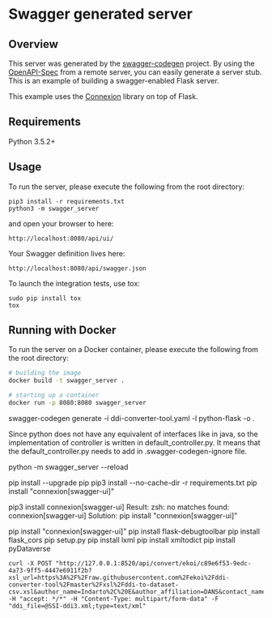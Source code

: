 # Swagger generated server

## Overview
This server was generated by the [swagger-codegen](https://github.com/swagger-api/swagger-codegen) project. By using the
[OpenAPI-Spec](https://github.com/swagger-api/swagger-core/wiki) from a remote server, you can easily generate a server stub.  This
is an example of building a swagger-enabled Flask server.

This example uses the [Connexion](https://github.com/zalando/connexion) library on top of Flask.

## Requirements
Python 3.5.2+

## Usage
To run the server, please execute the following from the root directory:

```
pip3 install -r requirements.txt
python3 -m swagger_server
```

and open your browser to here:

```
http://localhost:8080/api/ui/
```

Your Swagger definition lives here:

```
http://localhost:8080/api/swagger.json
```

To launch the integration tests, use tox:
```
sudo pip install tox
tox
```

## Running with Docker

To run the server on a Docker container, please execute the following from the root directory:

```bash
# building the image
docker build -t swagger_server .

# starting up a container
docker run -p 8080:8080 swagger_server
```

swagger-codegen generate -i ddi-converter-tool.yaml -l python-flask  -o .

Since python does not have any equivalent of interfaces like in java, 
so the implementation of controller is written in default_controller.py.
It means that the default_controller.py needs to add in .swagger-codegen-ignore file.

python -m swagger_server --reload


pip install --upgrade pip
pip3 install --no-cache-dir -r requirements.txt
pip install "connexion[swagger-ui]"

pip3 install connexion[swagger-ui]
Result:
zsh: no matches found: connexion[swagger-ui]
Solution:
pip install "connexion[swagger-ui]"


pip install "connexion[swagger-ui]"
pip install flask-debugtoolbar
pip install flask_cors
pip setup.py
pip install lxml
pip install xmltodict
pip install pyDataverse

```
curl -X POST "http://127.0.0.1:8520/api/convert/ekoi/c89e6f53-9edc-4a73-9ff5-4447e6911f2b?xsl_url=https%3A%2F%2Fraw.githubusercontent.com%2Fekoi%2Fddi-converter-tool%2Fmaster%2Fxsl%2Fddi-to-dataset-csv.xsl&author_name=Indarto%2C%20E&author_affiliation=DANS&contact_name=Indarto%2C%20Eko&contact_email=eko.indarto%40dans.knaw.nl&subject=Medicine%2C%20Health%20and%20Life%20Sciences" -H "accept: */*" -H "Content-Type: multipart/form-data" -F "ddi_file=@SSI-ddi3.xml;type=text/xml"
```

